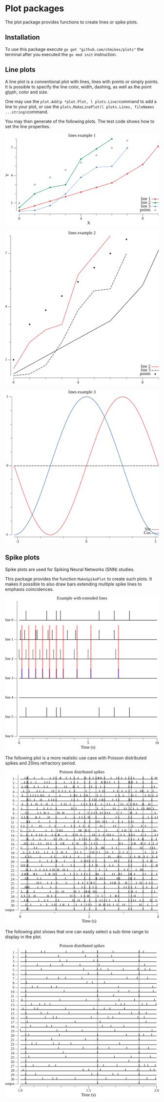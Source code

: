 # Plot packages

The plot package provides functions to create lines or spike plots.

## Installation

To use this package execute `go get "github.com/chmikes/plots"` the terminal after you executed the `go mod init` instruction.

## Line plots

A line plot is a conventional plot with lines, lines with points or simply points. It is possible to specify the line color, width, dashing, as well as the point glyph, color and size.

One may use the `plot.Add(p *plot.Plot, l plots.Line)`command to add a line to your plot, or use the `plots.MakeLinePlot(l plots.Lines, fileNames ...string)`command.

You may then generate of the following plots. The test code shows how to set the line properties.

![Line plot with custom size and different styles.](images/linePlot1.png)

![Line plot with default size and other styles.](images/linePlot2.png)

![Sine and cosine line plot.](images/linePlot3.png)

## Spike plots

Spike plots are used for Spiking Neural Networks (SNN) studies.

This package provides the function `MakeSpikePlot` to create such plots. It makes
it possible to also draw bars extending multiple spike lines to emphasis coincidences.

![Simple spike plot illustrating the possibilities.](images/simpleSpikePlot.png)

The following plot is a more realistic use case with Poisson distributed spikes and
20ms refractory period.

![More realistic spike plot.](images/poissonSpikePlot.png)

The following plot shows that one can easily select a sub-time range to display in
the plot.

![Sub-range spike plot.](images/poissonSpikeSubPlot.png)
